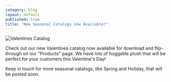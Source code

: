 ```yaml
---
category: blog
layout: default
published: true
title: "New Seasonal Catalogs now Available!"
---
```


![Valentines Catalog](https://s3.amazonaws.com/pettingzoo-website/blog/ValCover-01.jpg)

Check out our new Valentines catalog now available for download and flip-through on our "Products" page. We have lots of huggable plush that will be perfect for your customers this Valentine's Day!  

Keep in touch for more seasonal catalogs, like Spring and Holiday, that will be posted soon.